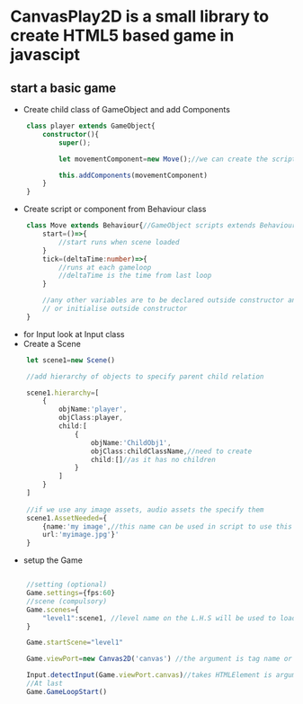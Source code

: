 # CanvasPlay2D is a small library to create HTML5 based game in javascipt

## start a basic game
- Create child class of GameObject and add Components
```typescript
    class player extends GameObject{
        constructor(){
            super();

            let movementComponent=new Move();//we can create the script for Move

            this.addComponents(movementComponent)
        }
    }
```

- Create script or component from Behaviour class
```typescript
    class Move extends Behaviour{//GameObject scripts extends Behaviour class
        start=()=>{
            //start runs when scene loaded
        }
        tick=(deltaTime:number)=>{
            //runs at each gameloop
            //deltaTime is the time from last loop
        }

        //any other variables are to be declared outside constructor and initialise inside constructor
        // or initialise outside constructor
    }
```
- for Input look at Input class
- Create a Scene
```typescript
    let scene1=new Scene()

    //add hierarchy of objects to specify parent child relation

    scene1.hierarchy=[
        {
            objName:'player',
            objClass:player,
            child:[
                {
                    objName:'ChildObj1',
                    objClass:childClassName,//need to create
                    child:[]//as it has no children                
                }
            ]
        }
    ]
    
    //if we use any image assets, audio assets the specify them
    scene1.AssetNeeded={
        {name:'my image',//this name can be used in script to use this asset
        url:'myimage.jpg'}'
    }

```
- setup the Game
```typescript

    //setting (optional)
    Game.settings={fps:60}
    //scene (compulsory)
    Game.scenes={
        "level1":scene1, //level name on the L.H.S will be used to load this scene from other scene
    }

    Game.startScene="level1"

    Game.viewPort=new Canvas2D('canvas') //the argument is tag name or class name or id name in HTML

    Input.detectInput(Game.viewPort.canvas)//takes HTMLElement is argument, on which input is to detect
    //At last
    Game.GameLoopStart()
```
